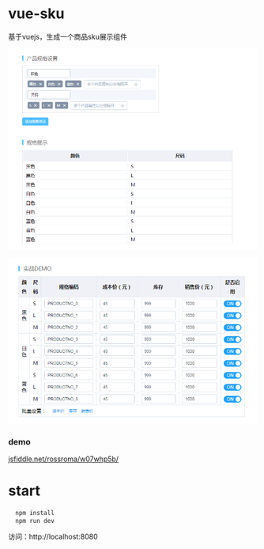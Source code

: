 # vue-sku
基于vuejs，生成一个商品sku展示组件



![规格设置和展示](./imgs/demo-1.png)

![实战DEMO](./imgs/demo-2.png)

### demo
[jsfiddle.net/rossroma/w07whp5b/](https://jsfiddle.net/rossroma/w07whp5b/)

# start
```
  npm install
  npm run dev
```
访问：http://localhost:8080


